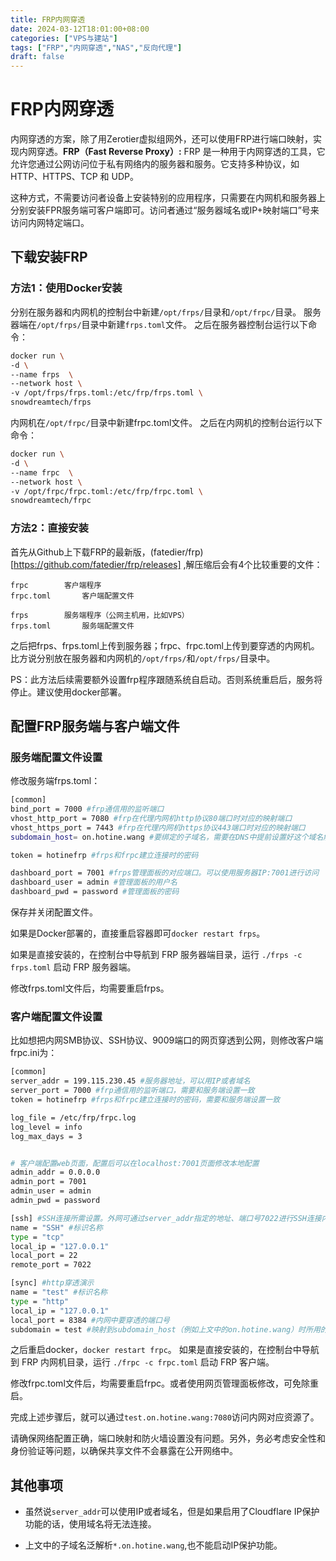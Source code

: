 ```yaml
---
title: FRP内网穿透
date: 2024-03-12T18:01:00+08:00
categories: ["VPS与建站"]
tags: ["FRP","内网穿透","NAS","反向代理"]
draft: false
---
```



# FRP内网穿透
内网穿透的方案，除了用Zerotier虚拟组网外，还可以使用FRP进行端口映射，实现内网穿透。**FRP（Fast Reverse Proxy）:** FRP 是一种用于内网穿透的工具，它允许您通过公网访问位于私有网络内的服务器和服务。它支持多种协议，如 HTTP、HTTPS、TCP 和 UDP。

这种方式，不需要访问者设备上安装特别的应用程序，只需要在内网机和服务器上分别安装FPR服务端可客户端即可。访问者通过“服务器域名或IP+映射端口”号来访问内网特定端口。


## 下载安装FRP

### 方法1：使用Docker安装
分别在服务器和内网机的控制台中新建`/opt/frps/`目录和`/opt/frpc/`目录。
服务器端在`/opt/frps/`目录中新建`frps.toml`文件。
之后在服务器控制台运行以下命令：
```bash
docker run \
-d \
--name frps  \
--network host \
-v /opt/frps/frps.toml:/etc/frp/frps.toml \
snowdreamtech/frps
```
内网机在`/opt/frpc/`目录中新建frpc.toml文件。
之后在内网机的控制台运行以下命令：
```bash
docker run \
-d \
--name frpc  \
--network host \
-v /opt/frpc/frpc.toml:/etc/frp/frpc.toml \
snowdreamtech/frpc
```

### 方法2：直接安装
首先从Github上下载FRP的最新版，(fatedier/frp)[https://github.com/fatedier/frp/releases] ,解压缩后会有4个比较重要的文件：
```
frpc		客户端程序
frpc.toml		客户端配置文件

frps		服务端程序（公网主机用，比如VPS）
frps.toml		服务端配置文件
```
之后把frps、frps.toml上传到服务器；frpc、frpc.toml上传到要穿透的内网机。比方说分别放在服务器和内网机的`/opt/frps/`和`/opt/frps/`目录中。

PS：此方法后续需要额外设置frp程序跟随系统自启动。否则系统重启后，服务将停止。建议使用docker部署。


## 配置FRP服务端与客户端文件

### 服务端配置文件设置
修改服务端frps.toml：
```bash
[common]
bind_port = 7000 #frp通信用的监听端口
vhost_http_port = 7080 #frp在代理内网机http协议80端口时对应的映射端口
vhost_https_port = 7443 #frp在代理内网机https协议443端口时对应的映射端口
subdomain_host= on.hotine.wang #要绑定的子域名，需要在DNS中提前设置好这个域名解析到服务器上。同时，还需设置*.on.hotine.wang也解析到服务器上。

token = hotinefrp #frps和frpc建立连接时的密码

dashboard_port = 7001 #frps管理面板的对应端口。可以使用服务器IP:7001进行访问
dashboard_user = admin #管理面板的用户名
dashboard_pwd = password #管理面板的密码

```
保存并关闭配置文件。

如果是Docker部署的，直接重启容器即可`docker restart frps`。

如果是直接安装的，在控制台中导航到 FRP 服务器端目录，运行 `./frps -c frps.toml` 启动 FRP 服务器端。

修改frps.toml文件后，均需要重启frps。

### 客户端配置文件设置
比如想把内网SMB协议、SSH协议、9009端口的网页穿透到公网，则修改客户端frpc.ini为：
```bash
[common]
server_addr = 199.115.230.45 #服务器地址，可以用IP或者域名
server_port = 7000 #frp通信用的监听端口，需要和服务端设置一致
token = hotinefrp #frps和frpc建立连接时的密码，需要和服务端设置一致

log_file = /etc/frp/frpc.log
log_level = info
log_max_days = 3


# 客户端配置web页面，配置后可以在localhost:7001页面修改本地配置
admin_addr = 0.0.0.0
admin_port = 7001
admin_user = admin
admin_pwd = password

[ssh] #SSH连接所需设置。外网可通过server_addr指定的地址、端口号7022进行SSH连接内网机。
name = "SSH" #标识名称
type = "tcp"
local_ip = "127.0.0.1"
local_port = 22
remote_port = 7022

[sync] #http穿透演示
name = "test" #标识名称
type = "http"
local_ip = "127.0.0.1"
local_port = 8384 #内网中要穿透的端口号
subdomain = test #映射到subdomain_host（例如上文中的on.hotine.wang）时所用的子域名。之后可以通过test.on.hotine.wang:7080访问。

```

之后重启docker，`docker restart frpc`。
如果是直接安装的，在控制台中导航到 FRP 内网机目录，运行 `./frpc -c frpc.toml` 启动 FRP 客户端。

修改frpc.toml文件后，均需要重启frpc。或者使用网页管理面板修改，可免除重启。

完成上述步骤后，就可以通过`test.on.hotine.wang:7080`访问内网对应资源了。

请确保网络配置正确，端口映射和防火墙设置没有问题。另外，务必考虑安全性和身份验证等问题，以确保共享文件不会暴露在公开网络中。


## 其他事项

+ 虽然说`server_addr`可以使用IP或者域名，但是如果启用了Cloudflare IP保护功能的话，使用域名将无法连接。

+ 上文中的子域名泛解析`*.on.hotine.wang`,也不能启动IP保护功能。

